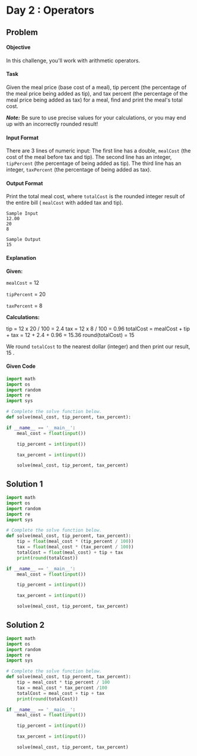 # Day 2 : Operators
## Problem
#### Objective
In this challenge, you'll work with arithmetic operators.

#### Task
Given the meal price (base cost of a meal), tip percent (the percentage of the meal price being added as tip), and tax percent (the percentage of the meal price being added as tax) for a meal, find and print the meal's total cost.

***Note:*** Be sure to use precise values for your calculations, or you may end up with an incorrectly rounded result!

#### Input Format
There are 3 lines of numeric input:
The first line has a double,  `mealCost` (the cost of the meal before tax and tip).
The second line has an integer, `tipPercent` (the percentage of  being added as tip).
The third line has an integer, `taxPercent` (the percentage of  being added as tax).

#### Output Format
Print the total meal cost, where `totalCost` is the rounded integer result of the entire bill ( `mealCost` with added tax and tip).

```
Sample Input
12.00
20
8
```

```
Sample Output
15
```

#### Explanation
**Given:**

`mealCost` = 12

`tipPercent` = 20

`taxPercent` = 8

**Calculations:**

tip = 12 x 20 / 100 = 2.4
tax = 12 x 8 / 100 = 0.96
totalCost = mealCost + tip + tax = 12 + 2.4 + 0.96 = 15.36
round(totalCost) = 15  

We round `totalCost` to the nearest dollar (integer) and then print our result, 15 .

#### Given Code

```python
import math
import os
import random
import re
import sys

# Complete the solve function below.
def solve(meal_cost, tip_percent, tax_percent):

if __name__ == '__main__':
    meal_cost = float(input())

    tip_percent = int(input())

    tax_percent = int(input())

    solve(meal_cost, tip_percent, tax_percent)
```

## Solution 1

```python
import math
import os
import random
import re
import sys

# Complete the solve function below.
def solve(meal_cost, tip_percent, tax_percent):
    tip = float(meal_cost * (tip_percent / 100))
    tax = float(meal_cost * (tax_percent / 100))
    totalCost = float(meal_cost) + tip + tax
    print(round(totalCost))

if __name__ == '__main__':
    meal_cost = float(input())

    tip_percent = int(input())

    tax_percent = int(input())

    solve(meal_cost, tip_percent, tax_percent)
```

## Solution 2

```python
import math
import os
import random
import re
import sys

# Complete the solve function below.
def solve(meal_cost, tip_percent, tax_percent):
    tip = meal_cost * tip_percent / 100
    tax = meal_cost * tax_percent /100
    totalCost = meal_cost + tip + tax
    print(round(totalCost))

if __name__ == '__main__':
    meal_cost = float(input())

    tip_percent = int(input())

    tax_percent = int(input())

    solve(meal_cost, tip_percent, tax_percent)
```
